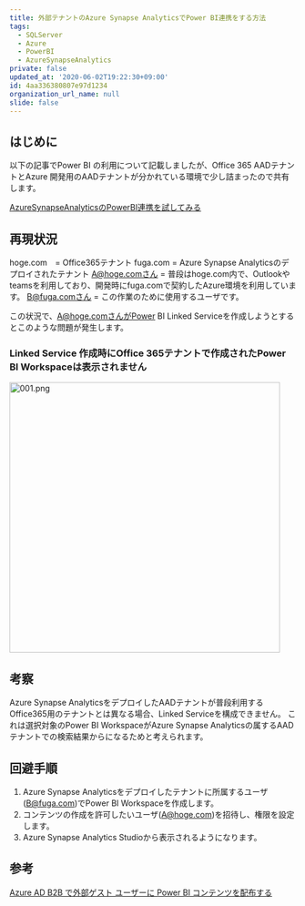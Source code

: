 ```yaml
---
title: 外部テナントのAzure Synapse AnalyticsでPower BI連携をする方法
tags:
  - SQLServer
  - Azure
  - PowerBI
  - AzureSynapseAnalytics
private: false
updated_at: '2020-06-02T19:22:30+09:00'
id: 4aa336380807e97d1234
organization_url_name: null
slide: false
---
```


## はじめに

以下の記事でPower BI の利用について記載しましたが、Office 365 AADテナントとAzure 開発用のAADテナントが分かれている環境で少し詰まったので共有します。

[AzureSynapseAnalyticsのPowerBI連携を試してみる](https://qiita.com/ryoma-nagata/items/202841f72be8622d16a3)

## 再現状況

hoge.com　= Office365テナント
fuga.com = Azure Synapse Analyticsのデプロイされたテナント
A@hoge.comさん = 普段はhoge.com内で、Outlookやteamsを利用しており、開発時にfuga.comで契約したAzure環境を利用しています。
B@fuga.comさん = この作業のために使用するユーザです。

この状況で、A@hoge.comさんがPower BI Linked Serviceを作成しようとするとこのような問題が発生します。

### Linked Service 作成時にOffice 365テナントで作成されたPower BI Workspaceは表示されません

<img width="475" alt="001.png" src="https://qiita-image-store.s3.ap-northeast-1.amazonaws.com/0/281819/012aa703-0145-3975-3f31-d40c37205ea4.png">



## 考察

Azure Synapse AnalyticsをデプロイしたAADテナントが普段利用するOffice365用のテナントとは異なる場合、Linked Serviceを構成できません。
これは選択対象のPower BI WorkspaceがAzure Synapse Analyticsの属するAADテナントでの検索結果からになるためと考えられます。


## 回避手順

1. Azure Synapse Analyticsをデプロイしたテナントに所属するユーザ(B@fuga.com)でPower BI Workspaceを作成します。
2. コンテンツの作成を許可したいユーザ(A@hoge.com)を招待し、権限を設定します。
3. Azure Synapse Analytics Studioから表示されるようになります。


## 参考

[Azure AD B2B で外部ゲスト ユーザーに Power BI コンテンツを配布する](https://docs.microsoft.com/ja-jp/power-bi/admin/service-admin-azure-ad-b2b)
